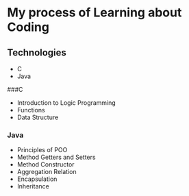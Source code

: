 # My process of Learning about Coding

## Technologies
- C
- Java

###C
- Introduction to Logic Programming
- Functions
- Data Structure

### Java
- Principles of POO
- Method Getters and Setters
- Method Constructor
- Aggregation Relation
- Encapsulation
- Inheritance
